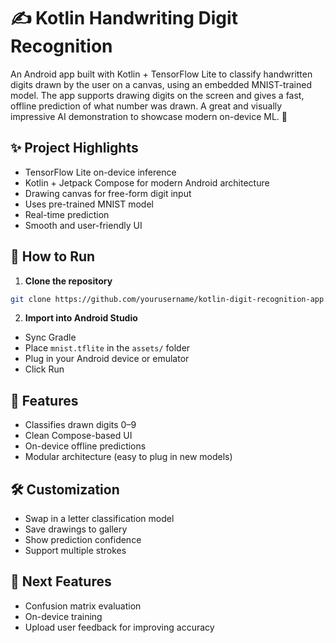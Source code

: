 
# ✍️ Kotlin Handwriting Digit Recognition

An Android app built with Kotlin + TensorFlow Lite to classify handwritten digits drawn by the user on a canvas, using an embedded MNIST-trained model. The app supports drawing digits on the screen and gives a fast, offline prediction of what number was drawn. A great and visually impressive AI demonstration to showcase modern on-device ML. 🚀

## ✨ Project Highlights

- TensorFlow Lite on-device inference  
- Kotlin + Jetpack Compose for modern Android architecture  
- Drawing canvas for free-form digit input  
- Uses pre-trained MNIST model  
- Real-time prediction  
- Smooth and user-friendly UI

## 🚀 How to Run

1. **Clone the repository**  
```bash
git clone https://github.com/yourusername/kotlin-digit-recognition-app.git
```

2. **Import into Android Studio**  
- Sync Gradle  
- Place `mnist.tflite` in the `assets/` folder  
- Plug in your Android device or emulator  
- Click Run  

## 📌 Features

- Classifies drawn digits 0–9  
- Clean Compose-based UI  
- On-device offline predictions  
- Modular architecture (easy to plug in new models)  

## 🛠 Customization

- Swap in a letter classification model  
- Save drawings to gallery  
- Show prediction confidence  
- Support multiple strokes  

## 🌟 Next Features

- Confusion matrix evaluation  
- On-device training  
- Upload user feedback for improving accuracy  

